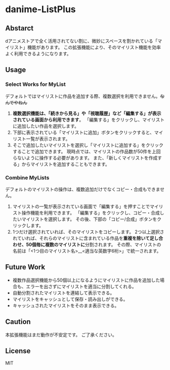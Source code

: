 # danime-ListPlus

## Abstarct
dアニメストアで全く活用されてない割に、微妙にスペースを割かれている「マイリスト」機能があります。
この拡張機能により、そのマイリスト機能を効率よく利用できるようになります。

## Usage

### Select Works for MyList

デフォルトではマイリストに作品を追加する際、複数選択を利用できません。~~なんでやねん~~
1. **複数選択機能は、「続きから見る」や「視聴履歴」など「編集する」が表示されている画面から利用できます**。
   「編集する」をクリックし、マイリストに追加したい作品を選択します。
2. 下部に表示されている「マイリストに追加」ボタンをクリックすると、マイリスト一覧が表示されます。
3. そこで追加したいマイリストを選択し「マイリストに追加する」をクリックすることで追加できます。
    現時点では、マイリストの作品数が50件を上回らないように操作する必要があります。
    また、「新しくマイリストを作成する」からマイリストを追加することもできます。


### Combine MyLists

デフォルトのマイリストの操作は、複数追加だけでなくコピー・合成もできません。
1. マイリストの一覧が表示されている画面で「編集する」を押すことでマイリスト操作機能を利用できます。
   「編集する」をクリックし、コピー・合成したいマイリストを選択します。
   その後、下部の「コピー/合成」ボタンをクリックします。
2. 1つだけ選択されていれば、そのマイリストをコピーします。
    2つ以上選択されていれば、それらのマイリストに含まれている作品を**重複を除いて足し合わせ、50個毎に複数のマイリストに**分割されます。
    その際、マイリストの名前は「<1つ目のマイリスト名>__<適当な英数字6桁>」で統一されます。


## Future Work

- 複数作品選択機能から50個以上になるようにマイリストに作品を追加した場合も、エラーを出さずにマイリストを適当に分割してくれる。
- 自動分割されたマイリストを連結して表示できる。
- マイリストをキャッシュとして保存・読み出しができる。
- キャッシュされたマイリストをそのまま表示できる。

## Caution

本拡張機能はまだ動作が不安定です。
ご了承ください。
## License

MIT
